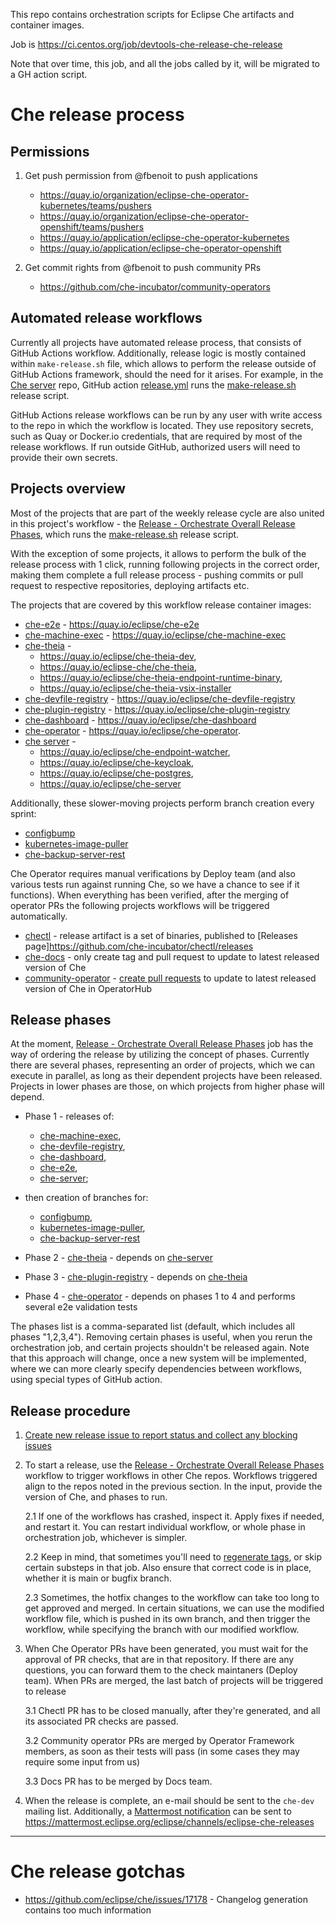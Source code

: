This repo contains orchestration scripts for Eclipse Che artifacts and container images.

Job is https://ci.centos.org/job/devtools-che-release-che-release

Note that over time, this job, and all the jobs called by it, will be migrated to a GH action script.

# Che release process

## Permissions
 
1. Get push permission from @fbenoit to push applications
    * https://quay.io/organization/eclipse-che-operator-kubernetes/teams/pushers
    * https://quay.io/organization/eclipse-che-operator-openshift/teams/pushers 
    * https://quay.io/application/eclipse-che-operator-kubernetes
    * https://quay.io/application/eclipse-che-operator-openshift

2. Get commit rights from @fbenoit to push community PRs
    * https://github.com/che-incubator/community-operators


## Automated release workflows

Currently all projects have automated release process, that consists of GitHub Actions workflow.
Additionally, release logic is mostly contained within `make-release.sh` file, which allows to perform the release outside of GitHub Actions framework, should the need for it arises.
For example, in the [Che server](https://github.com/eclipse-che/che-server) repo, GitHub action [release.yml](https://github.com/eclipse-che/che-server/actions/workflows/release.yml) runs the [make-release.sh](https://github.com/eclipse-che/che-server/blob/main/make-release.sh) release script.

GitHub Actions release workflows can be run by any user with write access to the repo in which the workflow is located. They use repository secrets, such as Quay or Docker.io credentials, that are required by most of the release workflows. If run outside GitHub, authorized users will need to provide their own secrets.

## Projects overview
Most of the projects that are part of the weekly release cycle are also united in this project's workflow - the [Release - Orchestrate Overall Release Phases](https://github.com/eclipse-che/che-release/actions?query=workflow%3A%22Release+-+Orchestrate+Overall+Release+Phases%22), which runs the [make-release.sh](https://github.com/eclipse-che/che-release/blob/main/make-release.sh) release script.

With the exception of some projects, it allows to perform the bulk of the release process with 1 click, running following projects in the correct order, making them complete a full release process - pushing commits or pull request to respective repositories, deploying artifacts etc. 

The projects that are covered by this workflow release container images:

- [che-e2e](https://github.com/eclipse/che) - https://quay.io/eclipse/che-e2e
- [che-machine-exec](https://github.com/eclipse-che/che-machine-exec) - https://quay.io/eclipse/che-machine-exec
- [che-theia](https://github.com/eclipse-che/che-theia) - 
  - https://quay.io/eclipse/che-theia-dev, 
  - https://quay.io/eclipse-che/che-theia, 
  - https://quay.io/eclipse/che-theia-endpoint-runtime-binary,
  - https://quay.io/eclipse/che-theia-vsix-installer
- [che-devfile-registry](https://github.com/eclipse-che/che-devfile-registry) - https://quay.io/eclipse/che-devfile-registry
- [che-plugin-registry](https://github.com/eclipse-che/che-plugin-registry) - https://quay.io/eclipse/che-plugin-registry
- [che-dashboard](https://github.com/eclipse-che/che-dashboard) - https://quay.io/eclipse/che-dashboard
- [che-operator](https://github.com/eclipse-che/che-operator) - https://quay.io/eclipse/che-operator. 
- [che server](https://github.com/eclipse-che/che-server) - 
  - https://quay.io/eclipse/che-endpoint-watcher,
  - https://quay.io/eclipse/che-keycloak,
  - https://quay.io/eclipse/che-postgres,
  - https://quay.io/eclipse/che-server

Additionally, these slower-moving projects perform branch creation every sprint:
- [configbump](https://github.com/che-incubator/configbump)
- [kubernetes-image-puller](https://github.com/che-incubator/kubernetes-image-puller)
- [che-backup-server-rest](https://github.com/che-dockerfiles/che-backup-server-rest)

Che Operator requires manual verifications by Deploy team (and also various tests run against running Che, so we have a chance to see if it functions). When everything has been verified, after the merging of operator PRs the following projects workflows will be triggered automatically.
- [chectl](https://github.com/che-incubator/chectl) - release artifact is a set of binaries, published to [Releases page]https://github.com/che-incubator/chectl/releases 
- [che-docs](https://github.com/eclipse/che-docs) - only create tag and pull request to update to latest released version of Che
- [community-operator](https://github.com/operator-framework/community-operators/) - [create pull requests](https://github.com/operator-framework/community-operators/pulls?q=%22Update+eclipse-che+operator%22+is%3Aopen) to update to latest released version of Che in OperatorHub

## Release phases

At the moment, [Release - Orchestrate Overall Release Phases]((https://github.com/eclipse-che/che-release/actions?query=workflow%3A%22Release+-+Orchestrate+Overall+Release+Phases%22)) job has the way of ordering the release by utilizing the concept of phases.
Currently there are several phases, representing an order of projects, which we can execute in parallel, as long as their dependent projects have been released. Projects in lower phases are those, on which projects from higher phase will depend.

* Phase 1 - releases of:
  * [che-machine-exec](https://github.com/eclipse-che/che-machine-exec), 
  * [che-devfile-registry](https://github.com/eclipse-che/che-devfile-registry), 
  * [che-dashboard](https://github.com/eclipse-che/che-dashboard), 
  * [che-e2e](https://github.com/eclipse/che), 
  * [che-server](https://github.com/eclipse-che/che-server);
* then creation of branches for:
  * [configbump](https://github.com/che-incubator/configbump),
  * [kubernetes-image-puller](https://github.com/che-incubator/kubernetes-image-puller),
  * [che-backup-server-rest](https://github.com/che-dockerfiles/che-backup-server-rest)

* Phase 2 - [che-theia](https://github.com/eclipse-che/che-theia) - depends on [che-server](https://github.com/eclipse-che/che-server)

* Phase 3 - [che-plugin-registry](https://github.com/eclipse-che/che-plugin-registry) - depends on [che-theia](https://github.com/eclipse-che/che-theia)

* Phase 4 - [che-operator](https://github.com/eclipse-che/che-operator) - depends on phases 1 to 4 and performs several e2e validation tests

The phases list is a comma-separated list (default, which includes all phases "1,2,3,4"). Removing certain phases is useful, when you rerun the orchestration job, and certain projects shouldn't be released again. 
Note that this approach will change, once a new system will be implemented, where we can more clearly specify dependencies between workflows, using special types of GitHub action.


## Release procedure
1. [Create new release issue to report status and collect any blocking issues](https://github.com/eclipse/che/issues/new?assignees=&labels=kind%2Frelease&template=release.md&title=Release+Che+7.FIXME)

2. To start a release, use the [Release - Orchestrate Overall Release Phases](https://github.com/eclipse-che/che-release/actions/workflows/release-orchestrate-overall.yml) workflow to trigger workflows in other Che repos. Workflows triggered align to the repos noted in the previous section. In the input, provide the version of Che, and phases to run. 

    2.1 If one of the workflows has crashed, inspect it. Apply fixes if needed, and restart it. You can restart individual workflow, or whole phase in orchestration job, whichever is simpler.

    2.2 Keep in mind, that sometimes you'll need to [regenerate tags](https://github.com/eclipse/che/issues/18879), or skip certain substeps in that job. Also ensure that correct code is in place, whether it is main or bugfix branch.

    2.3 Sometimes, the hotfix changes to the workflow can take too long to get approved and merged. In certain situations, we can use the modified workflow file, which is pushed in its own branch, and then trigger the workflow, while specifying the branch with our modified workflow. 

3. When Che Operator PRs have been generated, you must wait for the approval of PR checks, that are in that repository. If there are any questions, you can forward them to the check maintaners (Deploy team). When PRs are merged, the last batch of projects will be triggered to release

    3.1 Chectl PR has to be closed manually, after they're generated, and all its associated PR checks are passed.

    3.2 Community operator PRs are merged by Operator Framework members, as soon as their tests will pass (in some cases they may require some input from us)

    3.3 Docs PR has to be merged by Docs team.

4. When the release is complete, an e-mail should be sent to the `che-dev` mailing list. Additionally, a [Mattermost notification](https://github.com/eclipse-che/che-release/actions/workflows/release-send-mattermost-announcement.yml) can be sent to https://mattermost.eclipse.org/eclipse/channels/eclipse-che-releases

--------------


# Che release gotchas

* https://github.com/eclipse/che/issues/17178 - Changelog generation contains too much information
